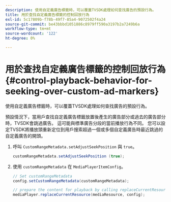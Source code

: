 ```yaml
---
description: 使用自定義廣告標籤時，可以覆蓋TVSDK處理如何查找廣告的預設行為。
title: 用於查找自定義廣告標籤的控制回放行為
exl-id: 5c17809b-f78b-49f7-85a4-9072502f4a24
source-git-commit: be43bbbd1051886c8979ff590a3197b2a7249b6a
workflow-type: tm+mt
source-wordcount: '122'
ht-degree: 0%

---
```


# 用於查找自定義廣告標籤的控制回放行為 {#control-playback-behavior-for-seeking-over-custom-ad-markers}

使用自定義廣告標籤時，可以覆蓋TVSDK處理如何查找廣告的預設行為。

預設情況下，當用戶查找自定義廣告標籤放置後產生的廣告部分或過去的廣告部分時，TVSDK會跳過廣告。 這可能與標準廣告分段的當前播放行為不同。 您可以設定TVSDK將播放頭重新定位到用戶搜索超過一個或多個自定義廣告時最近跳過的自定義廣告的開頭。

1. 呼叫 `CustomRangeMetadata.setAdjustSeekPosition` 與 `true`。

   ```java
   customRangeMetadata.setAdjustSeekPosition (true);
   ```

1. 使用 `customRangeMetadata` 在 `MediaPlayerItemConfig`。

   ```java
   // Set customRangeMetadata 
   config.setCustomRangeMetadata(customRangeMetadata); 
   
   // prepare the content for playback by calling replaceCurrentResource 
   mediaPlayer.replaceCurrentResource(mediaResource, config); 
   ```
